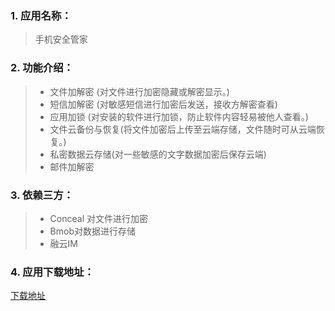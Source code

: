 ### 1. 应用名称：
> 手机安全管家

### 2. 功能介绍：
>* 文件加解密  (对文件进行加密隐藏或解密显示。)
>* 短信加解密  (对敏感短信进行加密后发送，接收方解密查看)
>* 应用加锁 (对安装的软件进行加锁，防止软件内容轻易被他人查看。)
>* 文件云备份与恢复(将文件加密后上传至云端存储，文件随时可从云端恢复。)
>* 私密数据云存储(对一些敏感的文字数据加密后保存云端)
>* 邮件加解密

### 3. 依赖三方：
>*  Conceal 对文件进行加密
>*  Bmob对数据进行存储
>*  融云IM

### 4. 应用下载地址：
[下载地址](http://sj.qq.com/myapp/detail.htm?apkName=com.yl.safemanager)
